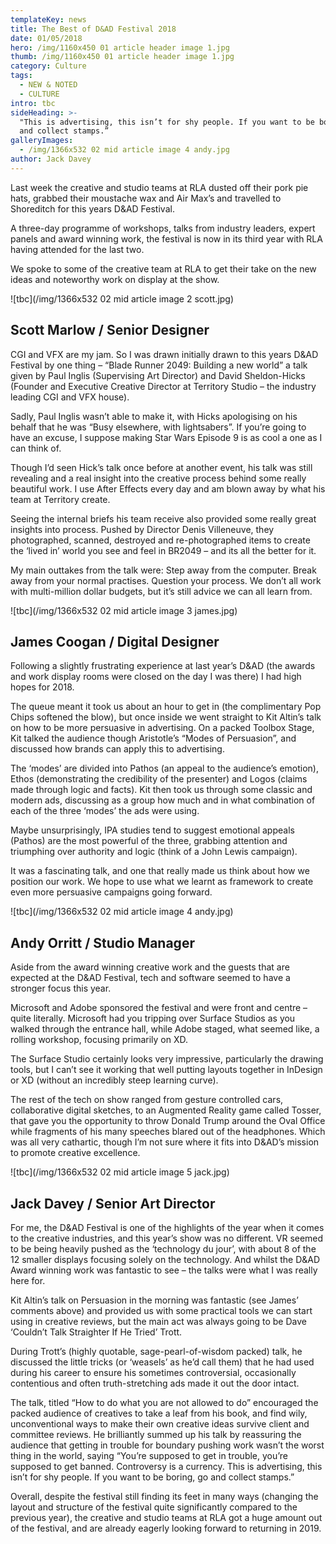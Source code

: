 ```yaml
---
templateKey: news
title: The Best of D&AD Festival 2018
date: 01/05/2018
hero: /img/1160x450 01 article header image 1.jpg
thumb: /img/1160x450 01 article header image 1.jpg
category: Culture
tags:
  - NEW & NOTED
  - CULTURE
intro: tbc
sideHeading: >-
  "This is advertising, this isn’t for shy people. If you want to be boring, go
  and collect stamps.”
galleryImages:
  - /img/1366x532 02 mid article image 4 andy.jpg
author: Jack Davey
---
```

Last week the creative and studio teams at RLA dusted off their pork pie hats,  grabbed their moustache wax and Air Max’s and travelled to Shoreditch for this years D&AD Festival.

A three-day programme of workshops, talks from industry leaders, expert panels and award winning work, the festival is now in its third year with RLA having attended for the last two.

We spoke to some of the creative team at RLA to get their take on the new ideas and noteworthy work on display at the show.

![tbc](/img/1366x532 02 mid article image 2 scott.jpg)

## Scott Marlow / Senior Designer

CGI and VFX are my jam. So I was drawn initially drawn to this years D&AD Festival by one thing – “Blade Runner 2049: Building a new world” a talk given by Paul Inglis (Supervising Art Director) and David Sheldon-Hicks (Founder and Executive Creative Director at Territory Studio – the industry leading CGI and VFX house).

Sadly, Paul Inglis wasn’t able to make it, with Hicks apologising on his behalf that he was “Busy elsewhere, with lightsabers”. If you’re going to have an excuse, I suppose making Star Wars Episode 9 is as cool a one as I can think of.

Though I’d seen Hick’s talk once before at another event, his talk was still revealing and a real insight into the creative process behind some really beautiful work. I use After Effects every day and am blown away by what his team at Territory create.

Seeing the internal briefs his team receive also provided some really great insights into process. Pushed by Director Denis Villeneuve, they photographed, scanned, destroyed and re-photographed items to create the ‘lived in’ world you see and feel in BR2049 – and its all the better for it.

My main outtakes from the talk were: Step away from the computer. Break away from your normal practises. Question your process. We don’t all work with multi-million dollar budgets, but it’s still advice we can all learn from.

![tbc](/img/1366x532 02 mid article image 3 james.jpg)

## James Coogan / Digital Designer

Following a slightly frustrating experience at last year’s D&AD (the awards and work display rooms were closed on the day I was there) I had high hopes for 2018.

The queue meant it took us about an hour to get in (the complimentary Pop Chips softened the blow), but once inside we went straight to Kit Altin’s talk on how to be more persuasive in advertising. On a packed Toolbox Stage, Kit talked the audience though Aristotle’s “Modes of Persuasion”, and discussed how brands can apply this to advertising.

The ‘modes’ are divided into Pathos (an appeal to the audience’s emotion), Ethos (demonstrating the credibility of the presenter) and Logos (claims made through logic and facts). Kit then took us through some classic and modern ads, discussing as a group
 how much and in what combination of each of the three ‘modes’ the ads were using.

Maybe unsurprisingly, IPA studies tend to suggest emotional appeals (Pathos) are the most powerful of the three, grabbing attention and triumphing over authority and logic (think of a John Lewis campaign).

It was a fascinating talk, and one that really made us think about how we position our work. We hope to use what we learnt as framework to create even more persuasive campaigns going forward.

![tbc](/img/1366x532 02 mid article image 4 andy.jpg)

## Andy Orritt / Studio Manager

Aside from the award winning creative work and the guests that are expected at the D&AD Festival, tech and software seemed to have a stronger focus this year.

Microsoft and Adobe sponsored the festival and were front and centre – quite literally. Microsoft had you tripping over Surface Studios as you walked through the entrance hall, while Adobe staged, what seemed like, a rolling workshop, focusing primarily on XD. 

The Surface Studio certainly looks very impressive, particularly the drawing tools, but I can’t see it working that well putting layouts together in InDesign or XD (without an incredibly steep learning curve).

The rest of the tech on show ranged from gesture controlled cars, collaborative digital sketches, to an Augmented Reality game called Tosser, that gave you the opportunity to throw Donald Trump around the Oval Office while fragments of his many speeches blared out of the headphones. Which was all very cathartic, though I’m not sure where it fits into D&AD’s mission to promote creative excellence.

![tbc](/img/1366x532 02 mid article image 5 jack.jpg)

## Jack Davey / Senior Art Director

For me, the D&AD Festival is one of the highlights of the year when it comes to the creative industries, and this year’s show was no different. VR seemed to be being heavily pushed as the ‘technology du jour’, with about 8 of the 12 smaller displays focusing solely on the technology. And whilst the D&AD Award winning work was fantastic to see – the talks were what I was really here for.

Kit Altin’s talk on Persuasion in the morning was fantastic (see James’ comments above)  and provided us with some practical tools we can start using in creative reviews, but the main act was always going to be Dave ‘Couldn’t Talk Straighter If He Tried’ Trott.

During Trott’s (highly quotable, sage-pearl-of-wisdom packed) talk, he discussed the little tricks (or ‘weasels’ as he’d call them) that he had used during his career to ensure his sometimes controversial, occasionally contentious and often truth-stretching ads made it out the door intact.

The talk, titled “How to do what you are not allowed to do” encouraged the packed audience of creatives to take a leaf from his book, and find wily, unconventional ways to make their own creative ideas survive client and committee reviews. He brilliantly summed up his talk by reassuring the audience that getting in trouble for boundary pushing work wasn’t the worst thing in the world, saying “You’re supposed to get in trouble, you’re supposed to get banned. Controversy is a currency. This is advertising, this isn’t for shy people. If you want to be boring, go and collect stamps.”

Overall, despite the festival still finding its feet in many ways (changing the layout and structure of the festival quite significantly compared to the previous year), the creative and studio teams at RLA got a huge amount out of the festival, and are already eagerly looking forward to returning in 2019.
